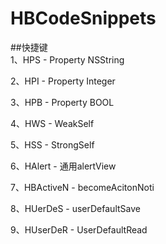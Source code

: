 # HBCodeSnippets

##快捷键
<br>
1、HPS - Property NSString

2、HPI - Property Integer

3、HPB - Property BOOL

4、HWS - WeakSelf

5、HSS - StrongSelf

6、HAlert - 通用alertView

7、HBActiveN - becomeAcitonNoti

8、HUerDeS - userDefaultSave

9、HUserDeR - UserDefaultRead

